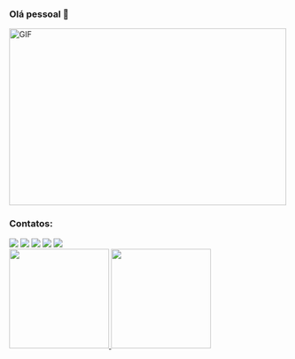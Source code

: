 ### Olá pessoal 👋

  <img align="center" alt="GIF" src="https://github.com/abhisheknaiidu/abhisheknaiidu/blob/master/code.gif?raw=true" width="500" height="320" />
  
  
<!--
**RafaelBelloGarcia/RafaelBelloGarcia** é um repositório ✨ _especial_ ✨ porque seu `README.md` (este arquivo) aparece em seu perfil GitHub.

Aqui estão algumas idéias para você começar:

- 🔭 Atualmente estou trabalhando em projetos pessoais
- 🌱 Atualmente estou aprendendo JavaScript, React, React Native, Node JS
- 👯 Estou procurando colaborar em projetos web
- 🤔 Estou procurando ajuda com oportunidades
- 💬 Pergunte-me sobre qualquer coisa e tentarei ajudá-lo como puder! 
-->

### Contatos:

<div>
<a href="######" target="_blank"><img src="https://img.shields.io/badge/YouTube-FF0000?style=for-the-badge&logo=youtube&logoColor=white" target="_blank"></a>
<a href="######" target="_blank"><img src="https://img.shields.io/badge/-Instagram-%23E4405F?style=for-the-badge&logo=instagram&logoColor=white" target="_blank"></a>
<a href="######" target="_blank"><img src="https://img.shields.io/badge/Twitch-9146FF?style=for-the-badge&logo=twitch&logoColor=white" target="_blank"></a>
<a href = "mailto:bello.garcia@gmail.com"><img src="https://img.shields.io/badge/Gmail-D14836?style=for-the-badge&logo=gmail&logoColor=white" target="_blank"></a>
<a href="https://www.linkedin.com/in/rafael-bello-garcia-1bb9756b/" target="_blank"><img src="https://img.shields.io/badge/-LinkedIn-%230077B5?style=for-the-badge&logo=linkedin&logoColor=white" target="_blank"></a>   
</div>

<div>
<a href="https://github.com/RafaelBelloGarcia">
<img height="180em" src="https://github-readme-stats.vercel.app/api/top-langs/?username=RafaelBelloGarcia&layout=compact&langs_count=7&theme=dracula"/>
<img height="180em" src="https://github-readme-stats.vercel.app/api?username=RafaelBelloGarcia&show_icons=true&theme=dracula&include_all_commits=true&count_private=true"/>
</div>



